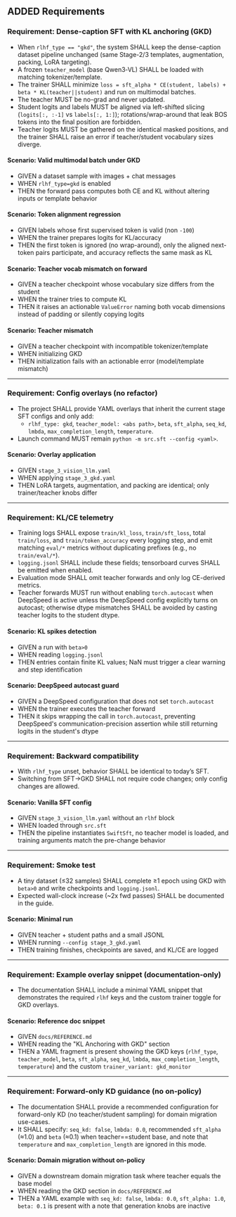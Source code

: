 ## ADDED Requirements

### Requirement: Dense-caption SFT with KL anchoring (GKD)
- When `rlhf_type == "gkd"`, the system SHALL keep the dense-caption dataset pipeline unchanged (same Stage-2/3 templates, augmentation, packing, LoRA targeting).
- A frozen `teacher_model` (base Qwen3‑VL) SHALL be loaded with matching tokenizer/template.
- The trainer SHALL minimize `loss = sft_alpha * CE(student, labels) + beta * KL(teacher||student)` and run on multimodal batches.
- The teacher MUST be no-grad and never updated.
- Student logits and labels MUST be aligned via left-shifted slicing (`logits[:, :-1]` vs `labels[:, 1:]`); rotations/wrap-around that leak BOS tokens into the final position are forbidden.
- Teacher logits MUST be gathered on the identical masked positions, and the trainer SHALL raise an error if teacher/student vocabulary sizes diverge.

#### Scenario: Valid multimodal batch under GKD
- GIVEN a dataset sample with images + chat messages
- WHEN `rlhf_type=gkd` is enabled
- THEN the forward pass computes both CE and KL without altering inputs or template behavior

#### Scenario: Token alignment regression
- GIVEN labels whose first supervised token is valid (non `-100`)
- WHEN the trainer prepares logits for KL/accuracy
- THEN the first token is ignored (no wrap-around), only the aligned next-token pairs participate, and accuracy reflects the same mask as KL

#### Scenario: Teacher vocab mismatch on forward
- GIVEN a teacher checkpoint whose vocabulary size differs from the student
- WHEN the trainer tries to compute KL
- THEN it raises an actionable `ValueError` naming both vocab dimensions instead of padding or silently copying logits

#### Scenario: Teacher mismatch
- GIVEN a teacher checkpoint with incompatible tokenizer/template
- WHEN initializing GKD
- THEN initialization fails with an actionable error (model/template mismatch)

---

### Requirement: Config overlays (no refactor)
- The project SHALL provide YAML overlays that inherit the current stage SFT configs and only add:
  - `rlhf_type: gkd`, `teacher_model: <abs path>`, `beta`, `sft_alpha`, `seq_kd`, `lmbda`, `max_completion_length`, `temperature`.
- Launch command MUST remain `python -m src.sft --config <yaml>`.

#### Scenario: Overlay application
- GIVEN `stage_3_vision_llm.yaml`
- WHEN applying `stage_3_gkd.yaml`
- THEN LoRA targets, augmentation, and packing are identical; only trainer/teacher knobs differ

---

### Requirement: KL/CE telemetry
- Training logs SHALL expose `train/kl_loss`, `train/sft_loss`, total `train/loss`, and `train/token_accuracy` every logging step, and emit matching `eval/*` metrics without duplicating prefixes (e.g., no `train/eval/*`).
- `logging.jsonl` SHALL include these fields; tensorboard curves SHALL be emitted when enabled.
- Evaluation mode SHALL omit teacher forwards and only log CE-derived metrics.
- Teacher forwards MUST run without enabling `torch.autocast` when DeepSpeed is active unless the DeepSpeed config explicitly turns on autocast; otherwise dtype mismatches SHALL be avoided by casting teacher logits to the student dtype.

#### Scenario: KL spikes detection
- GIVEN a run with `beta>0`
- WHEN reading `logging.jsonl`
- THEN entries contain finite KL values; NaN must trigger a clear warning and step identification

#### Scenario: DeepSpeed autocast guard
- GIVEN a DeepSpeed configuration that does not set `torch.autocast`
- WHEN the trainer executes the teacher forward
- THEN it skips wrapping the call in `torch.autocast`, preventing DeepSpeed's communication-precision assertion while still returning logits in the student's dtype

---

### Requirement: Backward compatibility
- With `rlhf_type` unset, behavior SHALL be identical to today’s SFT.
- Switching from SFT→GKD SHALL not require code changes; only config changes are allowed.

#### Scenario: Vanilla SFT config
- GIVEN `stage_3_vision_llm.yaml` without an `rlhf` block
- WHEN loaded through `src.sft`
- THEN the pipeline instantiates `SwiftSft`, no teacher model is loaded, and training arguments match the pre-change behavior

---

### Requirement: Smoke test
- A tiny dataset (≤32 samples) SHALL complete ≥1 epoch using GKD with `beta>0` and write checkpoints and `logging.jsonl`.
- Expected wall-clock increase (~2x fwd passes) SHALL be documented in the guide.

#### Scenario: Minimal run
- GIVEN teacher + student paths and a small JSONL
- WHEN running `--config stage_3_gkd.yaml`
- THEN training finishes, checkpoints are saved, and KL/CE are logged

---

### Requirement: Example overlay snippet (documentation-only)
- The documentation SHALL include a minimal YAML snippet that demonstrates the required `rlhf` keys and the custom trainer toggle for GKD overlays.

#### Scenario: Reference doc snippet
- GIVEN `docs/REFERENCE.md`
- WHEN reading the "KL Anchoring with GKD" section
- THEN a YAML fragment is present showing the GKD keys (`rlhf_type`, `teacher_model`, `beta`, `sft_alpha`, `seq_kd`, `lmbda`, `max_completion_length`, `temperature`) and the custom `trainer_variant: gkd_monitor`

---

### Requirement: Forward-only KD guidance (no on-policy)
- The documentation SHALL provide a recommended configuration for forward-only KD (no teacher/student sampling) for domain migration use-cases.
- It SHALL specify: `seq_kd: false`, `lmbda: 0.0`, recommended `sft_alpha` (≈1.0) and `beta` (≈0.1) when teacher==student base, and note that `temperature` and `max_completion_length` are ignored in this mode.

#### Scenario: Domain migration without on-policy
- GIVEN a downstream domain migration task where teacher equals the base model
- WHEN reading the GKD section in `docs/REFERENCE.md`
- THEN a YAML example with `seq_kd: false`, `lmbda: 0.0`, `sft_alpha: 1.0`, `beta: 0.1` is present with a note that generation knobs are inactive
